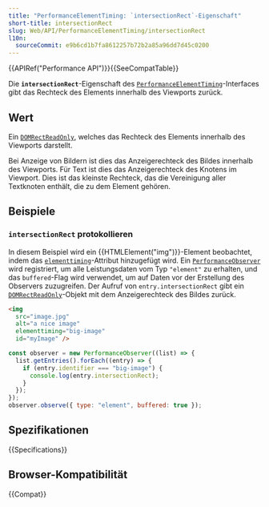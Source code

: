 ```yaml
---
title: "PerformanceElementTiming: `intersectionRect`-Eigenschaft"
short-title: intersectionRect
slug: Web/API/PerformanceElementTiming/intersectionRect
l10n:
  sourceCommit: e9b6cd1b7fa8612257b72b2a85a96dd7d45c0200
---
```


{{APIRef("Performance API")}}{{SeeCompatTable}}

Die **`intersectionRect`**-Eigenschaft des [`PerformanceElementTiming`](/de/docs/Web/API/PerformanceElementTiming)-Interfaces gibt das Rechteck des Elements innerhalb des Viewports zurück.

## Wert

Ein [`DOMRectReadOnly`](/de/docs/Web/API/DOMRectReadOnly), welches das Rechteck des Elements innerhalb des Viewports darstellt.

Bei Anzeige von Bildern ist dies das Anzeigerechteck des Bildes innerhalb des Viewports. Für Text ist dies das Anzeigerechteck des Knotens im Viewport. Dies ist das kleinste Rechteck, das die Vereinigung aller Textknoten enthält, die zu dem Element gehören.

## Beispiele

### `intersectionRect` protokollieren

In diesem Beispiel wird ein {{HTMLElement("img")}}-Element beobachtet, indem das [`elementtiming`](/de/docs/Web/HTML/Reference/Attributes/elementtiming)-Attribut hinzugefügt wird. Ein [`PerformanceObserver`](/de/docs/Web/API/PerformanceObserver) wird registriert, um alle Leistungsdaten vom Typ `"element"` zu erhalten, und das `buffered`-Flag wird verwendet, um auf Daten vor der Erstellung des Observers zuzugreifen. Der Aufruf von `entry.intersectionRect` gibt ein [`DOMRectReadOnly`](/de/docs/Web/API/DOMRectReadOnly)-Objekt mit dem Anzeigerechteck des Bildes zurück.

```html
<img
  src="image.jpg"
  alt="a nice image"
  elementtiming="big-image"
  id="myImage" />
```

```js
const observer = new PerformanceObserver((list) => {
  list.getEntries().forEach((entry) => {
    if (entry.identifier === "big-image") {
      console.log(entry.intersectionRect);
    }
  });
});
observer.observe({ type: "element", buffered: true });
```

## Spezifikationen

{{Specifications}}

## Browser-Kompatibilität

{{Compat}}
